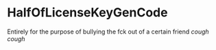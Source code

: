 # HalfOfLicenseKeyGenCode
Entirely for the purpose of bullying the fck out of a certain friend *cough cough*
